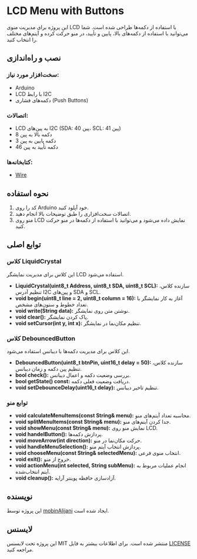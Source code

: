 # LCD Menu with Buttons

این پروژه برای مدیریت منوی LCD با استفاده از دکمه‌ها طراحی شده است. شما می‌توانید با استفاده از دکمه‌های بالا، پایین و تأیید، در منو حرکت کرده و آیتم‌های مختلف را انتخاب کنید.

## نصب و راه‌اندازی

### سخت‌افزار مورد نیاز:
- Arduino
- LCD با رابط I2C
- دکمه‌های فشاری (Push Buttons)

### اتصالات:
- LCD به پین‌های I2C (SDA: پین 40، SCL: پین 41)
- دکمه بالا به پین 8
- دکمه پایین به پین 3
- دکمه تأیید به پین 46

### کتابخانه‌ها:
- [Wire](https://www.arduino.cc/en/Reference/Wire)

## نحوه استفاده

1. کد را روی Arduino خود آپلود کنید.
2. اتصالات سخت‌افزاری را طبق توضیحات بالا انجام دهید.
3. منو روی LCD نمایش داده می‌شود و می‌توانید با استفاده از دکمه‌ها در منو حرکت کنید.

## توابع اصلی

### کلاس LiquidCrystal

این کلاس برای مدیریت نمایشگر LCD استفاده می‌شود.

- **LiquidCrystal(uint8_t Address, uint8_t SDA, uint8_t SCL):** سازنده کلاس، تنظیم آدرس I2C و پین‌های SDA و SCL.
- **void begin(uint8_t line = 2, uint8_t column = 16):** آغاز به کار نمایشگر با تعداد خطوط و ستون‌های مشخص.
- **void write(String data):** نوشتن متن روی نمایشگر.
- **void clear():** پاک کردن نمایشگر.
- **void setCursor(int y, int x):** تنظیم مکان‌نما در نمایشگر.

### کلاس DebouncedButton

این کلاس برای مدیریت دکمه‌ها با دیبانس استفاده می‌شود.

- **DebouncedButton(uint8_t btnPin, uint16_t delay = 50):** سازنده کلاس، تنظیم پین دکمه و زمان دیبانس.
- **bool check():** بررسی وضعیت دکمه و اعمال دیبانس.
- **bool getState() const:** دریافت وضعیت فعلی دکمه.
- **void setDebounceDelay(uint16_t delay):** تنظیم تاخیر دیبانس.

### توابع منو

- **void calculateMenuItems(const String& menu):** محاسبه تعداد آیتم‌های منو.
- **void splitMenuItems(const String& menu):** جدا کردن آیتم‌های منو.
- **void showMenu(const String& menu):** نمایش منو روی LCD.
- **void handelButton():** پردازش دکمه‌ها.
- **void moveArrow(int direction):** حرکت مکان‌نما در منو.
- **void handleMenuSelection():** پردازش انتخاب آیتم منو.
- **void chooseMenu(const String& selectedMenu):** انتخاب منوی فرعی.
- **void exit():** خروج از منو.
- **void actionMenu(int selected, String subMenu):** انجام عملیات مربوط به آیتم انتخاب‌شده.
- **void cleanup():** آزادسازی حافظه پوینتر آرایه.

## نویسنده

این پروژه توسط [mobinAlijani](https://github.com/mobinAlijani) ایجاد شده است.

## لایسنس

این پروژه تحت لایسنس MIT منتشر شده است. برای اطلاعات بیشتر به فایل [LICENSE](LICENSE) مراجعه کنید.
